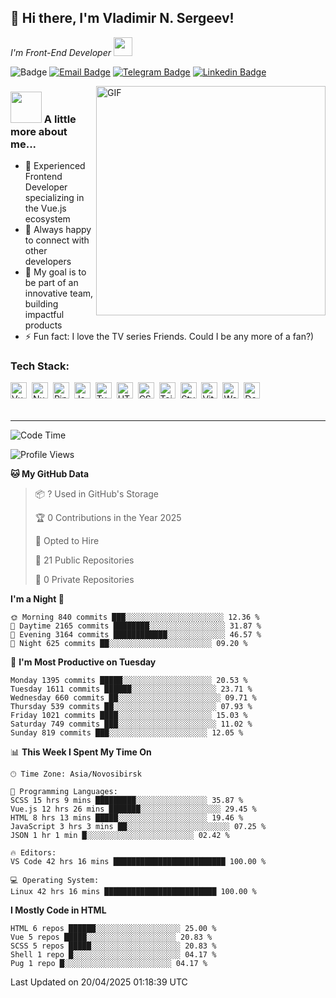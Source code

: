 ## 🦄 Hi there, I'm Vladimir N. Sergeev!

<p><em>I'm Front-End Developer <img src="https://i.giphy.com/WUlplcMpOCEmTGBtBW.webp" width="30"></em>
</p>

![Badge](https://hitscounter.dev/api/hit?url=https%3A%2F%2Fgithub.com%2Fvofronte&label=гости&icon=github&color=%23E7E7E7)
[![Email Badge](https://cdn.jsdelivr.net/gh/vofronte/icons@latest/mail_badge.svg)](mailto:Hi@BetterCallSergeev.pro)
[![Telegram Badge](https://cdn.jsdelivr.net/gh/vofronte/icons@latest/tg_badge.svg)](https://t.me/vofronte) [![Linkedin
Badge](https://cdn.jsdelivr.net/gh/vofronte/icons@latest/linkedin_badge.svg)](https://www.linkedin.com/in/vofronte/)


<img align="right" alt="GIF" width="367" src="https://i.giphy.com/L8K62iTDkzGX6.webp" />

### <img src="https://i.giphy.com/VgCDAzcKvsR6OM0uWg.webp" width="50"> A little more about me...

- 🔭 Experienced Frontend Developer specializing in the Vue.js ecosystem
- 👯 Always happy to connect with other developers
- 🥅 My goal is to be part of an innovative team, building impactful products
- ⚡ Fun fact: I love the TV series Friends. Could I be any more of a fan?)

### Tech Stack:

<div class="tools-container">
	<img title="Vue.js" alt="Vue.js" width="26px" src="https://cdn.jsdelivr.net/gh/vofronte/icons@latest/vue.svg" style="vertical-align: middle; margin-right: 4px; margin-bottom: 4px;"/>
	<img title="Nuxt.js" alt="Nuxt.js" width="26px" src="https://cdn.jsdelivr.net/gh/vofronte/icons@latest/nuxt.png" style="vertical-align: middle; margin-right: 4px; margin-bottom: 4px;"/>
	<img title="Pinia" alt="Pinia" width="26px" src="https://cdn.jsdelivr.net/gh/vofronte/icons@latest/pinia.svg" style="vertical-align: middle; margin-right: 4px; margin-bottom: 4px;"/>
	<img title="JavaScript" alt="JavaScript" width="26px" src="https://cdn.jsdelivr.net/gh/vofronte/icons@latest/js.svg" style="vertical-align: middle; margin-right: 4px; margin-bottom: 4px;"/>
	<img title="TypeScript" alt="TypeScript" width="26px" src="https://cdn.jsdelivr.net/gh/vofronte/icons@latest/ts.svg" style="vertical-align: middle; margin-right: 4px; margin-bottom: 4px;"/>
	<img title="HTML" alt="HTML" width="26px" src="https://cdn.jsdelivr.net/gh/vofronte/icons@latest/html.svg" style="vertical-align: middle; margin-right: 4px; margin-bottom: 4px;"/>
	<img title="CSS" alt="CSS" width="26px" src="https://cdn.jsdelivr.net/gh/vofronte/icons@latest/css.svg" style="vertical-align: middle; margin-right: 4px; margin-bottom: 4px;"/>
	<img title="Tailwind" alt="Tailwind" width="26px" src="https://cdn.jsdelivr.net/gh/vofronte/icons@latest/tailwind.svg" style="vertical-align: middle; margin-right: 4px; margin-bottom: 4px;"/>
	<img title="Stylus" alt="Stylus" width="26px" src="https://cdn.jsdelivr.net/gh/vofronte/icons@latest/stylus.svg" style="vertical-align: middle; margin-right: 4px; margin-bottom: 4px;"/>
	<img title="Vite" alt="Vite" width="26px" src="https://cdn.jsdelivr.net/gh/vofronte/icons@latest/vite.svg" style="vertical-align: middle; margin-right: 4px; margin-bottom: 4px;"/>
	<img title="Webpack" alt="Webpack" width="26px" src="https://cdn.jsdelivr.net/gh/vofronte/icons@latest/webpack.svg" style="vertical-align: middle; margin-right: 4px; margin-bottom: 4px;"/>
	<img title="Docker" alt="Docker" width="26px" src="https://cdn.jsdelivr.net/gh/vofronte/icons@latest/docker.svg" style="vertical-align: middle; margin-right: 4px; margin-bottom: 4px;"/>
</div>
<br />

---
<!--START_SECTION:waka-->
![Code Time](http://img.shields.io/badge/Code%20Time-6%2C833%20hrs%2026%20mins-blue)

![Profile Views](http://img.shields.io/badge/Profile%20Views-0-blue)

**🐱 My GitHub Data**

> 📦 ? Used in GitHub's Storage
>
> 🏆 0 Contributions in the Year 2025
>
> 💼 Opted to Hire
>
> 📜 21 Public Repositories
>
> 🔑 0 Private Repositories
>
**I'm a Night 🦉**

```text
🌞 Morning 840 commits ███░░░░░░░░░░░░░░░░░░░░░░ 12.36 %
🌆 Daytime 2165 commits ████████░░░░░░░░░░░░░░░░░ 31.87 %
🌃 Evening 3164 commits ████████████░░░░░░░░░░░░░ 46.57 %
🌙 Night 625 commits ██░░░░░░░░░░░░░░░░░░░░░░░ 09.20 %
```
📅 **I'm Most Productive on Tuesday**

```text
Monday 1395 commits █████░░░░░░░░░░░░░░░░░░░░ 20.53 %
Tuesday 1611 commits ██████░░░░░░░░░░░░░░░░░░░ 23.71 %
Wednesday 660 commits ██░░░░░░░░░░░░░░░░░░░░░░░ 09.71 %
Thursday 539 commits ██░░░░░░░░░░░░░░░░░░░░░░░ 07.93 %
Friday 1021 commits ████░░░░░░░░░░░░░░░░░░░░░ 15.03 %
Saturday 749 commits ███░░░░░░░░░░░░░░░░░░░░░░ 11.02 %
Sunday 819 commits ███░░░░░░░░░░░░░░░░░░░░░░ 12.05 %
```


📊 **This Week I Spent My Time On**

```text
🕑︎ Time Zone: Asia/Novosibirsk

💬 Programming Languages:
SCSS 15 hrs 9 mins █████████░░░░░░░░░░░░░░░░ 35.87 %
Vue.js 12 hrs 26 mins ███████░░░░░░░░░░░░░░░░░░ 29.45 %
HTML 8 hrs 13 mins █████░░░░░░░░░░░░░░░░░░░░ 19.46 %
JavaScript 3 hrs 3 mins ██░░░░░░░░░░░░░░░░░░░░░░░ 07.25 %
JSON 1 hr 1 min █░░░░░░░░░░░░░░░░░░░░░░░░ 02.42 %

🔥 Editors:
VS Code 42 hrs 16 mins █████████████████████████ 100.00 %

💻 Operating System:
Linux 42 hrs 16 mins █████████████████████████ 100.00 %
```

**I Mostly Code in HTML**

```text
HTML 6 repos ██████░░░░░░░░░░░░░░░░░░░ 25.00 %
Vue 5 repos █████░░░░░░░░░░░░░░░░░░░░ 20.83 %
SCSS 5 repos █████░░░░░░░░░░░░░░░░░░░░ 20.83 %
Shell 1 repo █░░░░░░░░░░░░░░░░░░░░░░░░ 04.17 %
Pug 1 repo █░░░░░░░░░░░░░░░░░░░░░░░░ 04.17 %
```




Last Updated on 20/04/2025 01:18:39 UTC
<!--END_SECTION:waka-->
